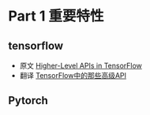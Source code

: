 # Part 1 重要特性
## tensorflow
- 原文 [Higher-Level APIs in TensorFlow](https://medium.com/onfido-tech/higher-level-apis-in-tensorflow-67bfb602e6c0?spm=a2c4e.11153959.blogcont194302.48.118e407elZqmYD)
- 翻译 [TensorFlow中的那些高级API](https://zhuanlan.zhihu.com/p/29073452)
## Pytorch
